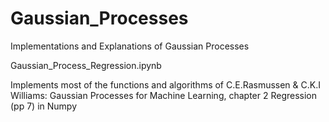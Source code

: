 # Gaussian_Processes
Implementations and Explanations of Gaussian Processes

Gaussian_Process_Regression.ipynb

Implements most of the functions and algorithms of C.E.Rasmussen & C.K.I Williams: Gaussian Processes for Machine Learning, chapter 2 Regression (pp 7) in Numpy
